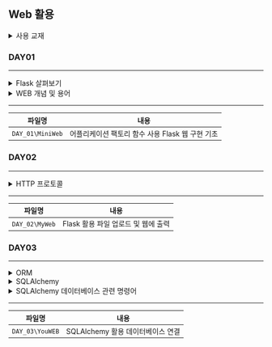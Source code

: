## Web 활용

<details>
<summary>사용 교재</summary>

![](./images/Do%20it!%20점프%20투%20플라스크.png)

</details>

### DAY01

---

<details>
<summary> Flask 살펴보기 </summary>

* 설치 : conda install -c conda-forge flask
* 템플릿 엔진
  * 지정된 템플릿 양식과 특정 데이터를 합성하여 결과 HTML 문서를 출력하는 SW
* 소프트웨어 디자인 패턴
  * 소프트웨어 설계에서 공통 발생하는 문제에 대해 자주 쓰이는 설계 방법 정리한 패턴
  * 개발 효율성, 유지 보수성, 운용성 및 프로그램 최적화에 도움
* 소프트웨어 디자인 패턴 - MVC
  * 모델(model), 뷰(view), 컨트롤러(controller) 세가지 역할로 구분한 패턴
  * 모델 -> 백그라운드 로직, 데이터 조작 즉, DB 제어 담당
  * 뷰 -> 사용자가 볼 수 있는 화면, 최종적인 출력 담당
  * 컨트롤러 -> 요청 데이터 처리, 흐름 제어(전체적인 관리)
* 소프트웨어 디자인 패턴 - MVT
  * 모델(model), 뷰(view), 템플릿(template) 세가지 역할로 구분한 패턴
  * 모델 -> 백그라운드 로직, 데이터 조작 즉, DB 제어 담당
  * 뷰 -> 요청 데이터 처리, 흐름 제어(전체적인 관리)
  * 템플릿 -> 사용자가 볼 수 있는 화면, 최종적인 출력 담당

</details>
<details>
<summary> WEB 개념 및 용어 </summary>

* URI
  * 통합자원식별자, 인터넷 상에서 자원 식별하기 위한 고유한 문자열
  * 하위 개념 : URL, URN
* 127.0.0.1 또는 localhost
  * 네트워크에서 사용하는 자신의 컴퓨터 의미
  * 가상으로 인터넷망에 연결되어 있는 것처럼 할당하는 인터넷 주소
* 애플리케이션 root
  * 앱을 실행하는 디렉토리
  * 모듈이나 패키지를 읽어들이는 경로
* 라우팅(Routing)
  * 사용자가 요청한 URL에 따라 해당 URL에 맞는 페이지를 보여주는 것
* DNS(Domain Name Server)
  * 도메인 이름에 해당하는 IP 주소 반환 서버
* ISP(Internet Service Provider)
  * SKT, KT, LGU+ 등 DNS 서버의 도메인명 IP 주소 제공 사업자
* Web Server
  * 웹 브라우저 클라이언트로부터 HTTP 요청을 받아 정적인 컨텐츠(.html .jpeg .css등) 제공 SW
  * Apache server, Microsoft IIS, Nginx, Goole Web Ser, ...
* WAS : Web Application Server
  * DB 조회나 다양한 로직 처리를 요구하는 동적인 컨텐츠 제공하기 위해 만들어진 SW
  * Web Server 기능들을 구조적으로 분리하여 처리하고자 하는 목적
  * Tomcat, JBoss, Jeus, Web Sphere, ...
* WSGI(Web Server Gateway Interface)
  * 웹 서버와 웹 어플리케이션 서버 간의 통신하는 규칙이 필요
  * Web Server에서 요청한 정보를 Application에 전달하기 위해 사용하는 인터페이스

</details>

---

| 파일명           | 내용                                             |
| ---------------- | ------------------------------------------------ |
| `DAY_01\MiniWeb` | 어플리케이션 팩토리 함수 사용 Flask 웹 구현 기초 |

### DAY02

---

<details>
<summary> HTTP 프로토콜 </summary>

* HTTP 메서드
  * GET : 자원 조회, SELECT, QueryString 통해 전달
  * POST : 서버로 데이터 전송, 새로운 데이터 생성, CREATE/INSERT, 보안, KEY-Value BODY에 담아서 전송, 길이제한
  * PUT : 전체 데이터 덮어쓰기, 없으면 생성
  * PARTH : 일부 데이터 변경 즉, 업데이트
  * DELETE : 자원 삭제
* RESPONSE 코드
  * 2xx : 성공, 요청 정상 처리
  * 3xx : 리다이렉션. 요청을 완료하기 위해 다른 주소로 이동
  * 4xx : 클라이언트 오류. 올바르지 않은 요청
  * 5xx : 서버 오류. 올바른 요총에 대해 서버의 문제로 응답 불가능

</details>

---

| 파일명         | 내용                                |
| -------------- | ----------------------------------- |
| `DAY_02\MyWeb` | Flask 활용 파일 업로드 및 웹에 출력 |

### DAY03

---

<details>
<summary> ORM </summary>

* 객체와 데이터베이스의 관계 매핑 도구
* 데이터베이스 종류 상관 없이 일관된 코드 유지
* 프로그램 유지/보수 편리 및 오류 발생률 줄임

</details>
<details>
<summary> SQLAlchemy </summary>

* Python 대표 ORM 라이브러리
* 설치 : pip install SQLAlchemy
* 관련 설정 : config.py 파일에 추가
* 모델 파일 생성 : models.py
* ORM & Flask 연동 : app.py(_\_init__.py)

</details>
<details>
<summary> SQLAlchemy 데이터베이스 관련 명령어 </summary>

* flask db
  * 데이터베이스 관련 명령어 목록 출력
* flask db init
  * 데이터베이스 초기화 및 설정 파일 생성/최초 한번만 실행
* flask db migrate
  * 모델 새로 생성 또는 변경할 때 사용
  * 실행하면 작업 파일이 생성(migrate 폴더)
* flask db upgrade
  * 모델 변경 내용을 실제 데이터베이스에 적용할 때 사용
  * 생성된 작업 파일을 실행하여 데이터베이스 변경

</details>

---

| 파일명          | 내용                              |
| --------------- | --------------------------------- |
| `DAY_03\YouWEB` | SQLAlchemy 활용 데이터베이스 연결 |
